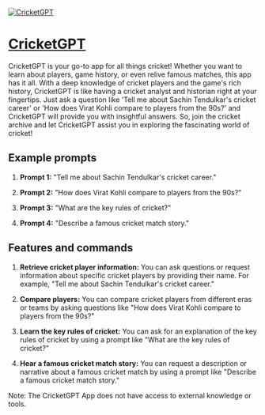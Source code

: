 [![CricketGPT](https://files.oaiusercontent.com/file-3dhMizOSovAn7xAQBCvfBI8p?se=2123-10-18T20%3A38%3A59Z&sp=r&sv=2021-08-06&sr=b&rscc=max-age%3D31536000%2C%20immutable&rscd=attachment%3B%20filename%3Daa040845-b104-424f-9357-36c75fa7d721.png&sig=8/NPa3cD9JjyLo4SXHaHcr1Bm2w4cab2vnAIZC41WF0%3D)](https://chat.openai.com/g/g-dkQ9XgIMz-cricketgpt)

# [CricketGPT](https://chat.openai.com/g/g-dkQ9XgIMz-cricketgpt)

CricketGPT is your go-to app for all things cricket! Whether you want to learn about players, game history, or even relive famous matches, this app has it all. With a deep knowledge of cricket players and the game's rich history, CricketGPT is like having a cricket analyst and historian right at your fingertips. Just ask a question like 'Tell me about Sachin Tendulkar's cricket career' or 'How does Virat Kohli compare to players from the 90s?' and CricketGPT will provide you with insightful answers. So, join the cricket archive and let CricketGPT assist you in exploring the fascinating world of cricket!

## Example prompts

1. **Prompt 1:** "Tell me about Sachin Tendulkar's cricket career."

2. **Prompt 2:** "How does Virat Kohli compare to players from the 90s?"

3. **Prompt 3:** "What are the key rules of cricket?"

4. **Prompt 4:** "Describe a famous cricket match story."

## Features and commands

1. **Retrieve cricket player information:** You can ask questions or request information about specific cricket players by providing their name. For example, "Tell me about Sachin Tendulkar's cricket career."

2. **Compare players:** You can compare cricket players from different eras or teams by asking questions like "How does Virat Kohli compare to players from the 90s?"

3. **Learn the key rules of cricket:** You can ask for an explanation of the key rules of cricket by using a prompt like "What are the key rules of cricket?"

4. **Hear a famous cricket match story:** You can request a description or narrative about a famous cricket match by using a prompt like "Describe a famous cricket match story."

Note: The CricketGPT App does not have access to external knowledge or tools.